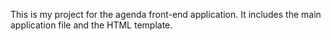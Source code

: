 This is my project for the agenda front-end application. It includes the main application file and the HTML template.